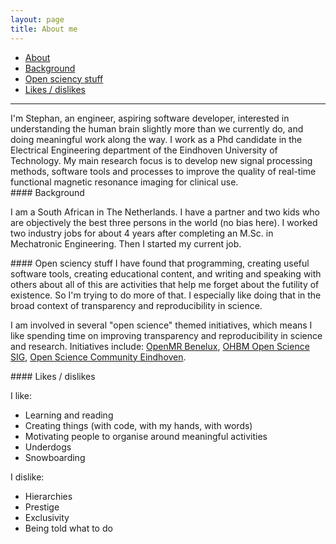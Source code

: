 ```yaml
---
layout: page
title: About me
---
```


- [About](#about)
- [Background](#background)
- [Open sciency stuff](#open)
- [Likes / dislikes](#likes)

---
<div id='about'></div>
I'm Stephan, an engineer, aspiring software developer, interested in understanding the human brain slightly more than we currently do, and doing meaningful work along the way. I work as a Phd candidate in the Electrical Engineering department of the Eindhoven University of Technology. My main research focus is to develop new signal processing methods, software tools and processes to improve the quality of real-time functional magnetic resonance imaging for clinical use.   

<div id='background'></div>
#### Background

I am a South African in The Netherlands. I have a partner and two kids who are objectively the best three persons in the world (no bias here). 
I worked two industry jobs for about 4 years after completing an M.Sc. in Mechatronic Engineering. Then I started my current job. 

<div id='open'></div>
#### Open sciency stuff
I have found that programming, creating useful software tools, creating educational content, and writing and speaking with others about all of this are activities that help me forget about the futility of existence. So I'm trying to do more of that. I especially like doing that in the broad context of transparency and reproducibility in science.

I am involved in several "open science" themed initiatives, which means I like spending time on improving transparency and reproducibility in science and research. Initiatives include: [OpenMR Benelux](https://openmrbenelux.github.io/), [OHBM Open Science SIG](https://ossig.netlify.com/), [Open Science Community Eindhoven](https://osceindhoven.github.io/). 

<div id='likes'></div>
#### Likes / dislikes

I like:
- Learning and reading
- Creating things (with code, with my hands, with words)
- Motivating people to organise around meaningful activities
- Underdogs
- Snowboarding

I dislike:
- Hierarchies
- Prestige
- Exclusivity
- Being told what to do



 

  



